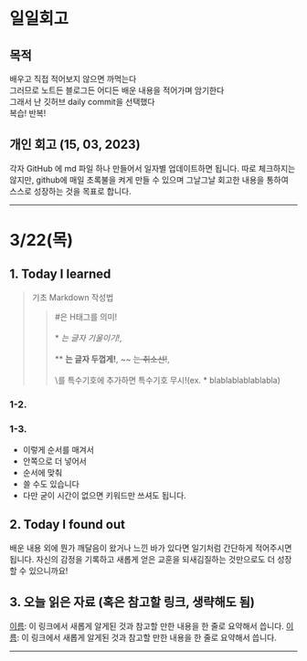 # 일일회고

## 목적
배우고 직접 적어보지 않으면 까먹는다   
그러므로 노트든 블로그든 어디든 배운 내용을 적어가며 암기한다   
그래서 난 깃허브 daily commit을 선택했다   
복습! 반복!

## 개인 회고 (15, 03, 2023)
각자 GitHub 에 md 파일 하나 만들어서 일자별 업데이트하면 됩니다. 따로 체크하지는 않지만, github에 매일 초록불을 켜게 만들 수 있으며 그날그날 회고한 내용을 통하여 스스로 성장하는 것을 목표로 합니다.

- - - -
# 3/22(목)

## 1. Today I learned
> 기초 Markdown 작성법
>> #은 H태그를 의미!   
>> <br>
>> \* *는 글자 기울이기!*,   
>> <br>
>> \** **는 글자 두껍게!**, \~~ ~~는 취소선!~~,   
>> <br>
>> \를 특수기호에 추가하면 특수기호 무시!(ex. \* blablablablablabla)


### 1-2. 

### 1-3. 


* 이렇게 순서를 매겨서
* 안쪽으로 더 넣어서
* 순서에 맞춰
* 쓸 수도 있습니다
* 다만 굳이 시간이 없으면 키워드만 쓰셔도 됩니다.



## 2. Today I found out

배운 내용 외에 뭔가 깨달음이 왔거나 느낀 바가 있다면 일기처럼 간단하게 적어주시면 됩니다. 자신의 감정을 기록하고 새롭게 얻은 교훈을 되새김질하는 것만으로도 더 성장할 수 있으니까요!

## 3. 오늘 읽은 자료 (혹은 참고할 링크, 생략해도 됨)
[이름](https://주소): 이 링크에서 새롭게 알게된 것과 참고할 만한 내용을 한 줄로 요약해서 씁니다.
[이름](https://주소): 이 링크에서 새롭게 알게된 것과 참고할 만한 내용을 한 줄로 요약해서 씁니다.

- - - -
